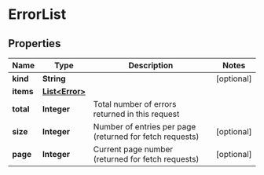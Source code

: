 

# ErrorList


## Properties

Name | Type | Description | Notes
------------ | ------------- | ------------- | -------------
**kind** | **String** |  |  [optional]
**items** | [**List&lt;Error&gt;**](Error.md) |  | 
**total** | **Integer** | Total number of errors returned in this request | 
**size** | **Integer** | Number of entries per page (returned for fetch requests) |  [optional]
**page** | **Integer** | Current page number (returned for fetch requests) |  [optional]



